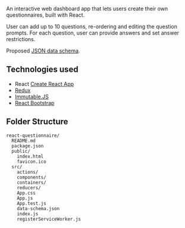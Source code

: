 An interactive web dashboard app that lets users create their own questionnaires, built with React. 

User can add up to 10 questions, re-ordering and editing the question prompts.
For each question, user can provide answers and set answer restrictions.

Proposed [JSON data schema](https://raw.githubusercontent.com/nkou/react-questionnaire/master/src/data-schema.json).

## Technologies used

- React [Create React App](https://github.com/facebookincubator/create-react-app)
- [Redux](https://redux.js.org/)
- [Immutable.JS](https://facebook.github.io/immutable-js/)
- [React Bootstrap](https://react-bootstrap.github.io/)

## Folder Structure

```
react-questionnaire/
  README.md
  package.json
  public/
    index.html
    favicon.ico
  src/
    actions/
    components/
    containers/
    reducers/
    App.css
    App.js
    App.test.js
    data-schema.json
    index.js
    registerServiceWorker.js
```
